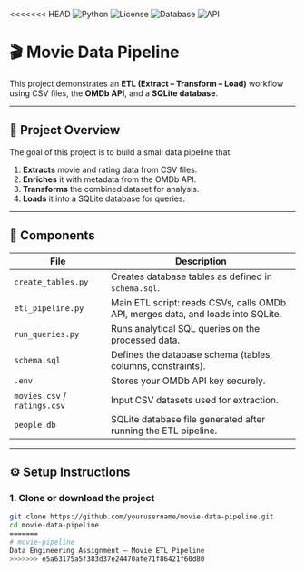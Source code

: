 <<<<<<< HEAD
![Python](https://img.shields.io/badge/Python-3.8%2B-blue)
![License](https://img.shields.io/badge/License-MIT-green)
![Database](https://img.shields.io/badge/Database-SQLite-orange)
![API](https://img.shields.io/badge/API-OMDb-yellow)

# 🎬 Movie Data Pipeline

This project demonstrates an **ETL (Extract – Transform – Load)** workflow using CSV files, the **OMDb API**, and a **SQLite database**.

---

## 🚀 Project Overview

The goal of this project is to build a small data pipeline that:
1. **Extracts** movie and rating data from CSV files.
2. **Enriches** it with metadata from the OMDb API.
3. **Transforms** the combined dataset for analysis.
4. **Loads** it into a SQLite database for queries.

---

## 🧩 Components

| File | Description |
|------|--------------|
| `create_tables.py` | Creates database tables as defined in `schema.sql`. |
| `etl_pipeline.py` | Main ETL script: reads CSVs, calls OMDb API, merges data, and loads into SQLite. |
| `run_queries.py` | Runs analytical SQL queries on the processed data. |
| `schema.sql` | Defines the database schema (tables, columns, constraints). |
| `.env` | Stores your OMDb API key securely. |
| `movies.csv` / `ratings.csv` | Input CSV datasets used for extraction. |
| `people.db` | SQLite database file generated after running the ETL pipeline. |

---

## ⚙️ Setup Instructions

### 1. Clone or download the project
```bash
git clone https://github.com/yourusername/movie-data-pipeline.git
cd movie-data-pipeline
=======
# movie-pipeline
Data Engineering Assignment – Movie ETL Pipeline
>>>>>>> e5a63175a5f383d37e24470afe71f86421f60d80
